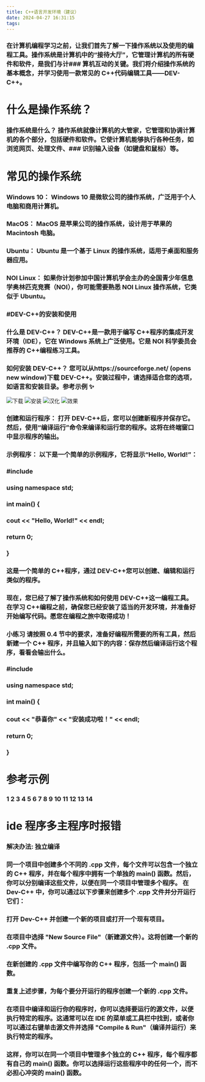 ```yaml
---
title: C++语言开发环境（建议）
date: 2024-04-27 16:31:15
tags:
---
```

### 在计算机编程学习之前，让我们首先了解一下操作系统以及使用的编程工具。操作系统是计算机中的“接待大厅”，它管理计算机的所有硬件和软件，是我们与计### 算机互动的关键。我们将介绍操作系统的基本概念，并学习使用一款常见的 C++代码编辑工具——DEV-C++。

# 什么是操作系统？
### 操作系统是什么？ 操作系统就像计算机的大管家，它管理和协调计算机的各个部分，包括硬件和软件。它使计算机能够执行各种任务，如浏览网页、处理文件、### 识别输入设备（如键盘和鼠标）等。
# 常见的操作系统
### Windows 10： Windows 10 是微软公司的操作系统，广泛用于个人电脑和商用计算机。

### MacOS： MacOS 是苹果公司的操作系统，设计用于苹果的 Macintosh 电脑。

### Ubuntu： Ubuntu 是一个基于 Linux 的操作系统，适用于桌面和服务器应用。

### NOI Linux： 如果你计划参加中国计算机学会主办的全国青少年信息学奥林匹克竞赛（NOI），你可能需要熟悉 NOI Linux 操作系统，它类似于 Ubuntu。

### #DEV-C++的安装和使用
### 什么是 DEV-C++？ DEV-C++是一款用于编写 C++程序的集成开发环境（IDE），它在 Windows 系统上广泛使用。它是 NOI 科学委员会推荐的 C++编程练习工具。

### 如何安装 DEV-C++？ 您可以从https://sourceforge.net/ (opens new window)下载 DEV-C++。安装过程中，请选择适合您的选项，如语言和安装目录。参考示例 ✨
![下载](image.png)
![安装](image-1.png)
![汉化](image-2.png)
![效果](image-3.png)
### 创建和运行程序： 打开 DEV-C++后，您可以创建新程序并保存它。然后，使用“编译运行”命令来编译和运行您的程序。这将在终端窗口中显示程序的输出。

### 示例程序： 以下是一个简单的示例程序，它将显示“Hello, World!”：

### #include <iostream>
### using namespace std;
### int main() {
###     cout << "Hello, World!" << endl;
###     return 0;
### }
### 这是一个简单的 C++程序，通过 DEV-C++您可以创建、编辑和运行类似的程序。

### 现在，您已经了解了操作系统和如何使用 DEV-C++这一编程工具。在学习 C++编程之前，确保您已经安装了适当的开发环境，并准备好开始编写代码。愿您在编程之旅中取得成功！

### 小练习 请按照 0.4 节中的要求，准备好编程所需要的所有工具，然后新建一个 C++ 程序，并且输入如下的内容：保存然后编译运行这个程序，看看会输出什么。


### #include <iostream>
### using namespace std;
### int main() {
###     cout << "恭喜你" << "安装成功啦！" << endl;
###     return 0;
### }
# 参考示例

### 1 2 3 4 5 6 7 8 9 10 11 12 13 14
# ide 程序多主程序时报错
### 解决办法: 独立编译

### 同一个项目中创建多个不同的 .cpp 文件，每个文件可以包含一个独立的 C++ 程序，并在每个程序中拥有一个单独的 main() 函数。然后，你可以分别编译这些文件，以便在同一个项目中管理多个程序。 在 Dev-C++ 中，你可以通过以下步骤来创建多个 .cpp 文件并分开运行它们：

### 打开 Dev-C++ 并创建一个新的项目或打开一个现有项目。

### 在项目中选择 "New Source File"（新建源文件）。这将创建一个新的 .cpp 文件。

### 在新创建的 .cpp 文件中编写你的 C++ 程序，包括一个 main() 函数。

### 重复上述步骤，为每个要分开运行的程序创建一个新的 .cpp 文件。

### 在项目中编译和运行你的程序时，你可以选择要运行的源文件，以便执行特定的程序。这通常可以在 IDE 的菜单或工具栏中找到，或者你可以通过右键单击源文件并选择 "Compile & Run"（编译并运行）来执行特定的程序。

### 这样，你可以在同一个项目中管理多个独立的 C++ 程序，每个程序都有自己的 main() 函数。你可以选择运行这些程序中的任何一个，而不必担心冲突的 main() 函数。